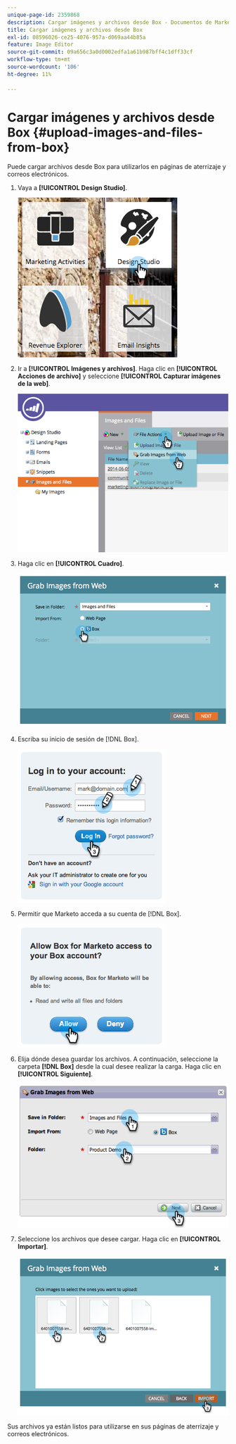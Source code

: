 ```yaml
---
unique-page-id: 2359868
description: Cargar imágenes y archivos desde Box - Documentos de Marketo - Documentación del producto
title: Cargar imágenes y archivos desde Box
exl-id: 08596026-ce25-4076-957a-d069aa44b85a
feature: Image Editor
source-git-commit: 09a656c3a0d0002edfa1a61b987bff4c1dff33cf
workflow-type: tm+mt
source-wordcount: '106'
ht-degree: 11%

---
```


# Cargar imágenes y archivos desde Box {#upload-images-and-files-from-box}

Puede cargar archivos desde Box para utilizarlos en páginas de aterrizaje y correos electrónicos.

1. Vaya a **[!UICONTROL Design Studio]**.

   ![](assets/designstudio-3.png)

1. Ir a **[!UICONTROL Imágenes y archivos]**. Haga clic en **[!UICONTROL Acciones de archivo]** y seleccione **[!UICONTROL Capturar imágenes de la web]**.

   ![](assets/image2014-9-16-12-3a50-3a40.png)

1. Haga clic en **[!UICONTROL Cuadro]**.

   ![](assets/image2014-9-16-12-3a50-3a56.png)

1. Escriba su inicio de sesión de [!DNL Box].

   ![](assets/image2014-9-16-12-3a51-3a10.png)

1. Permitir que Marketo acceda a su cuenta de [!DNL Box].

   ![](assets/image2014-9-16-12-3a51-3a28.png)

1. Elija dónde desea guardar los archivos. A continuación, seleccione la carpeta **[!DNL Box]** desde la cual desee realizar la carga. Haga clic en **[!UICONTROL Siguiente]**.

   ![](assets/image2014-9-16-12-3a51-3a59.png)

1. Seleccione los archivos que desee cargar. Haga clic en **[!UICONTROL Importar]**.

   ![](assets/image2014-9-16-12-3a52-3a15.png)

Sus archivos ya están listos para utilizarse en sus páginas de aterrizaje y correos electrónicos.
